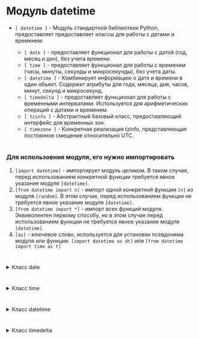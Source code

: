 # Модуль datetime

- `[ datetime ]` - Модуль стандартной библиотеки Python, предоставляет предоставляет классы для работы с датами и временем:
    
   - `[ date ]` - предоставляет функционал для работы с датой (год, месяц и ден), без учета времени.
   - `[ time ]` - предоставляет функционал для работы с временем (часы, минуты, секунды и микросекунды), без учета даты.
   - `[ datetime ]` - Комбинирует информацию о дате и времени в один объект. Содержит атрибуты для года, месяца, дня, часов, минут, секунд и микросекунд.
   - `[ timedelta ]` - предоставляет функционал для работы с временными интервалами. Используется для арифметических операций с датами и временем.
   - `[ tzinfo ]` - Абстрактный базовый класс, предоставляющий интерфейс для временных зон.
   - `[ timezone ]` - Конкретная реализация tzinfo, представляющая постоянное смещение относительно UTC.
#
### Для использовния модуля, его нужно импортировать
 1) `[import datetime]` - импортирует модуль целиком. В таком случае, перед использованием конкретной функции требуется явное указание модуля `[datetime]`.
 2) `[from datetime import n]` - импорт одной конкретной функции `[n]` из модуля `[random]`. В этом случае, перед использованием функции не требуется явное указание модуля `[datetime]`.
 3) `[from datetime import *]` - импорт всех функций модуля. Эквиволентен первому способу, но в этом случае перед использованием функции не требуется явное указание модуля `[datetime]`.
 4) `[as]` - ключевое слово, используется для установки псевдонима модуля или функции. `[import datetime as dt]` или `[from datetime import time as t]`
#
<details>
  <summary>Класс date</summary> 

 #
- `[date]` - используется для представления данных о дате и включает информацию о годе, месяце и дне.  
Синтаксис:
```
[my_date = date(YYYY,MM,DD)]
```
- Необходимо предварительно его импортировать из модуля datetime:
```
from datetime import date
```
- `[date]` - неизменяемый тип данных
#
- Хранит информацию о Годе, Месяце, Дне в определенном форате:
```
0 < year < 9999
0 < month < 12
0 < day < 31 (30/28)
```
#
- `[Атрибуты класса]` - для работы с отдельно взятой информацией о дате (день, месяц, год) допускается работа с атрибутами:
    - my_date.year -> выведет только год
    - my_date.month -> выведет только месяц
    - my_date.day -> выведет только день








 
</details>

#

<details>
  <summary>Класс time</summary> 
 
</details>

#

<details>
  <summary>Класс datetime</summary> 
 
</details>

#

<details>
  <summary>Класс timedelta</summary> 
 
</details>

#











